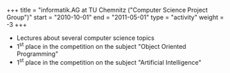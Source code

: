 +++
title = "informatik.AG at TU Chemnitz (\"Computer Science Project Group\")"
start = "2010-10-01"
end = "2011-05-01"
type = "activity"
weight = -3
+++

* Lectures about several computer science topics
* 1<sup>st</sup> place in the competition on the subject "Object Oriented Programming"
* 1<sup>st</sup> place in the competition on the subject "Artificial Intelligence"
